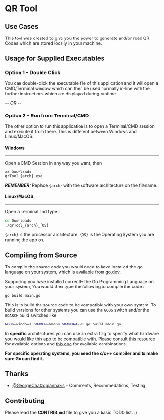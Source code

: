 # QR Tool

## Use Cases
This tool was created to give you the power to generate and/or read QR Codes which are stored locally in your machine.

## Usage for Supplied Executables

### Option 1 - Double Click
You can double-click the executable file of this application and it will open a 
CMD/Terminal window which can then be used normally in-line with the further
instructions which are displayed during runtime.

*-- OR --*

### Option 2 - Run from Terminal/CMD
The other option to run this application is to open a Terminal/CMD session and
execute it from there. This is different between Windows and Linux/MacOS.

#### Windows
<hr>
Open a CMD Session in any way you want, then

```dos
cd Downloads
qrTool_{arch}.exe
```

<b><i>REMEMBER: </i></b>
Replace `{arch}` with the software architecture on the filename.

#### Linux/MacOS
<hr>
Open a Terminal and type :

```sh
cd Downloads
./qrTool_{arch}_{OS}
```
`{arch}` is the processor architecture.
`{OS}` is the Operating System you are running the app on.

## Compiling from Source
To compile the source code you would need to have installed the go language on your system, which is available from [go.dev](https://go.dev/).

Supposing you have installed correctly the Go Programming Language on your system, You would then type the following to compile the code :  
```sh
go build main.go
```

This is to build the source code to be compatible with your own system. To build versions for other systems you can use the `GOOS` switch and/or the `GOARCH` build switches like  
```sh
GOOS=windows GOARCH=amd64 GOAMD64=v3 go build main.go
```

In <strong>specific</strong> architectures you can use an extra flag to specify what hardware you would like this app to be compatible with. Please consult [this resource](https://go.dev/wiki/MinimumRequirements#amd64) for available options and [this one](https://go.dev/doc/install/source#environment) for available combinations.

<strong>For specific operating systems, you need the c/c++ compiler and to make sure Go can find it.</strong>

## Thanks
- [@GeorgeChatzogiannakis](https://github.com/GeorgeChatzogiannakis) - Comments, Recommedations, Testing

## Contributing

Please read the **CONTRIB.md** file to give you a basic TODO list\. \:\)

